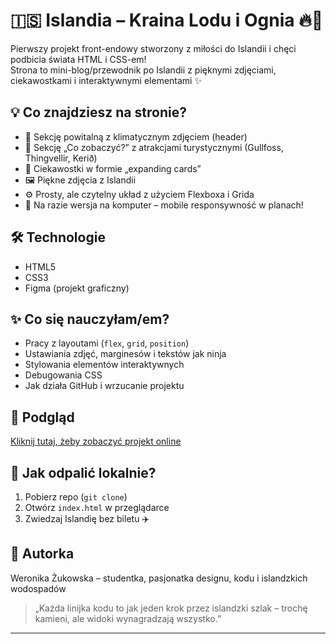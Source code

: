 # 🇮🇸 Islandia – Kraina Lodu i Ognia 🔥🧊

Pierwszy projekt front-endowy stworzony z miłości do Islandii i chęci podbicia świata HTML i CSS-em!  
Strona to mini-blog/przewodnik po Islandii z pięknymi zdjęciami, ciekawostkami i interaktywnymi elementami ✨

## 💡 Co znajdziesz na stronie?

- 🌋 Sekcję powitalną z klimatycznym zdjęciem (header)
- 📍 Sekcję „Co zobaczyć?” z atrakcjami turystycznymi (Gullfoss, Thingvellir, Kerið)
- 💬 Ciekawostki w formie „expanding cards”
- 🖼 Piękne zdjęcia z Islandii
- ⚙️ Prosty, ale czytelny układ z użyciem Flexboxa i Grida
- 📱 Na razie wersja na komputer – mobile responsywność w planach!

## 🛠 Technologie

- HTML5
- CSS3
- Figma (projekt graficzny)

## ✨ Co się nauczyłam/em?

- Pracy z layoutami (`flex`, `grid`, `position`)
- Ustawiania zdjęć, marginesów i tekstów jak ninja
- Stylowania elementów interaktywnych
- Debugowania CSS 
- Jak działa GitHub i wrzucanie projektu

## 📸 Podgląd

[Kliknij tutaj, żeby zobaczyć projekt online]((https://www.figma.com/design/lCpjpEhdvomRjMQaumgfrv/Iceland?node-id=14-156&t=YyBYaMIr9ltUnuW8-1))

## 📂 Jak odpalić lokalnie?

1. Pobierz repo (`git clone`)
2. Otwórz `index.html` w przeglądarce
3. Zwiedzaj Islandię bez biletu ✈️

## 🧠 Autorka

Weronika Żukowska – studentka, pasjonatka designu, kodu i islandzkich wodospadów  
> „Każda linijka kodu to jak jeden krok przez islandzki szlak – trochę kamieni, ale widoki wynagradzają wszystko.”

---

